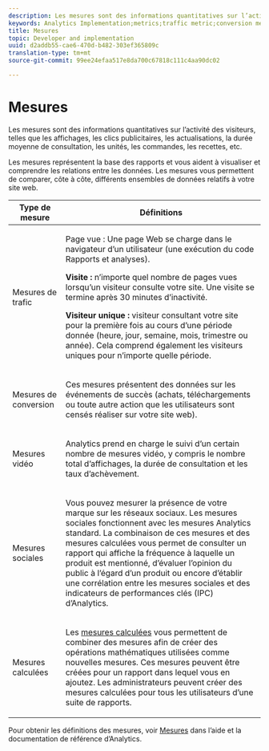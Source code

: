 ```yaml
---
description: Les mesures sont des informations quantitatives sur l’activité des visiteurs, telles que les affichages, les clics publicitaires, les actualisations, la durée moyenne de consultation, les unités, les commandes, les recettes, etc.
keywords: Analytics Implementation;metrics;traffic metric;conversion metric;video metric;social metric;calculated metric;page view;visit;unique visitor
title: Mesures
topic: Developer and implementation
uuid: d2addb55-cae6-470d-b482-303ef365809c
translation-type: tm+mt
source-git-commit: 99ee24efaa517e8da700c67818c111c4aa90dc02

---
```



# Mesures

Les mesures sont des informations quantitatives sur l’activité des visiteurs, telles que les affichages, les clics publicitaires, les actualisations, la durée moyenne de consultation, les unités, les commandes, les recettes, etc.

Les mesures représentent la base des rapports et vous aident à visualiser et comprendre les relations entre les données. Les mesures vous permettent de comparer, côte à côte, différents ensembles de données relatifs à votre site web.

<table id="table_2FA18126829241DE897CFCE9BAE9F4AD"> 
 <thead> 
  <tr> 
   <th colname="col1" class="entry"> Type de mesure </th> 
   <th colname="col2" class="entry"> Définitions </th> 
  </tr> 
 </thead>
 <tbody> 
  <tr> 
   <td colname="col1"> <p>Mesures de trafic </p> </td> 
   <td colname="col2"> <p> <b></b> Page vue : Une page Web se charge dans le navigateur d’un utilisateur (une exécution du code Rapports et analyses). </p> <p> <b>Visite :</b> n’importe quel nombre de pages vues lorsqu’un visiteur consulte votre site. Une visite se termine après 30 minutes d’inactivité. </p> <p> <b>Visiteur unique :</b> visiteur consultant votre site pour la première fois au cours d’une période donnée (heure, jour, semaine, mois, trimestre ou année). Cela comprend également les visiteurs uniques pour n’importe quelle période. </p> </td> 
  </tr> 
  <tr> 
   <td colname="col1"> <p>Mesures de conversion </p> </td> 
   <td colname="col2"> <p> Ces mesures présentent des données sur les événements de succès (achats, téléchargements ou toute autre action que les utilisateurs sont censés réaliser sur votre site web). </p> </td> 
  </tr> 
  <tr> 
   <td colname="col1"> <p>Mesures vidéo </p> </td> 
   <td colname="col2"> <p>Analytics prend en charge le suivi d’un certain nombre de mesures vidéo, y compris le nombre total d’affichages, la durée de consultation et les taux d’achèvement. </p> </td> 
  </tr> 
  <tr> 
   <td colname="col1"> <p>Mesures sociales </p> </td> 
   <td colname="col2"> <p> Vous pouvez mesurer la présence de votre marque sur les réseaux sociaux. Les mesures sociales fonctionnent avec les mesures Analytics standard. La combinaison de ces mesures et des mesures calculées vous permet de consulter un rapport qui affiche la fréquence à laquelle un produit est mentionné, d’évaluer l’opinion du public à l’égard d’un produit ou encore d’établir une corrélation entre les mesures sociales et des indicateurs de performances clés (IPC) d’Analytics. </p> </td> 
  </tr> 
  <tr> 
   <td colname="col1"> <p>Mesures calculées </p> </td> 
   <td colname="col2"> <p>Les <a href="https://marketing.adobe.com/resources/help/en_US/reference/calculated_metric.html">mesures calculées</a> vous permettent de combiner des mesures afin de créer des opérations mathématiques utilisées comme nouvelles mesures. Ces mesures peuvent être créées pour un rapport dans lequel vous en ajoutez. Les administrateurs peuvent créer des mesures calculées pour tous les utilisateurs d’une suite de rapports. </p> </td> 
  </tr> 
 </tbody> 
</table>

Pour obtenir les définitions des mesures, voir [Mesures](https://marketing.adobe.com/resources/help/en_US/reference/metrics.html) dans l’aide et la documentation de référence d’Analytics.
